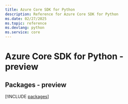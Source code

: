 ```yaml
---
title: Azure Core SDK for Python
description: Reference for Azure Core SDK for Python
ms.date: 02/27/2025
ms.topic: reference
ms.devlang: python
ms.service: core
---
```

# Azure Core SDK for Python - preview
## Packages - preview
[!INCLUDE [packages](core-index.md)]